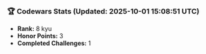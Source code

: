 ### 🏆 Codewars Stats (Updated: 2025-10-01 15:08:51 UTC)

- **Rank:** 8 kyu
- **Honor Points:** 3
- **Completed Challenges:** 1
